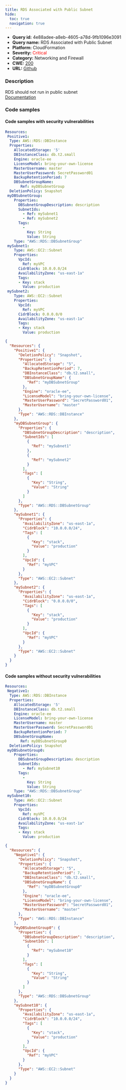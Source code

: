 ```yaml
---
title: RDS Associated with Public Subnet
hide:
  toc: true
  navigation: true
---
```


<style>
  .highlight .hll {
    background-color: #ff171742;
  }
  .md-content {
    max-width: 1100px;
    margin: 0 auto;
  }
</style>

-   **Query id:** 4e88adee-a8eb-4605-a78d-9fb1096e3091
-   **Query name:** RDS Associated with Public Subnet
-   **Platform:** CloudFormation
-   **Severity:** <span style="color:#ff0000">Critical</span>
-   **Category:** Networking and Firewall
-   **CWE:** <a href="https://cwe.mitre.org/data/definitions/200.html" onclick="newWindowOpenerSafe(event, 'https://cwe.mitre.org/data/definitions/200.html')">200</a>
-   **URL:** [Github](https://github.com/Checkmarx/kics/tree/master/assets/queries/cloudFormation/aws/rds_associated_with_public_subnet)

### Description
RDS should not run in public subnet<br>
[Documentation](https://docs.aws.amazon.com/AWSCloudFormation/latest/UserGuide/aws-properties-rds-database-instance.html#cfn-rds-dbinstance-dbsubnetgroupname)

### Code samples
#### Code samples with security vulnerabilities
```yaml title="Positive test num. 1 - yaml file" hl_lines="12"
Resources:
 Positive1:
  Type: AWS::RDS::DBInstance
  Properties:
    AllocatedStorage: '5'
    DBInstanceClass: db.t2.small
    Engine: oracle-ee
    LicenseModel: bring-your-own-license
    MasterUsername: master
    MasterUserPassword: SecretPassword01
    BackupRetentionPeriod: 7
    DBSubnetGroupName:
       Ref: myDBSubnetGroup
  DeletionPolicy: Snapshot
 myDBSubnetGroup: 
    Properties: 
      DBSubnetGroupDescription: description
      SubnetIds: 
        - Ref: mySubnet1
        - Ref: mySubnet2
      Tags: 
        - 
          Key: String
          Value: String
    Type: "AWS::RDS::DBSubnetGroup"
 mySubnet1:
    Type: AWS::EC2::Subnet
    Properties:
      VpcId:
        Ref: myVPC
      CidrBlock: 10.0.0.0/24
      AvailabilityZone: "us-east-1a"
      Tags:
      - Key: stack
        Value: production
 mySubnet2:
    Type: AWS::EC2::Subnet
    Properties:
      VpcId:
        Ref: myVPC
      CidrBlock: 0.0.0.0/0
      AvailabilityZone: "us-east-1a"
      Tags:
      - Key: stack
        Value: production

```
```json title="Positive test num. 2 - json file" hl_lines="9"
{
  "Resources": {
    "Positive1": {
      "DeletionPolicy": "Snapshot",
      "Properties": {
        "AllocatedStorage": "5",
        "BackupRetentionPeriod": 7,
        "DBInstanceClass": "db.t2.small",
        "DBSubnetGroupName": {
          "Ref": "myDBSubnetGroup"
        },
        "Engine": "oracle-ee",
        "LicenseModel": "bring-your-own-license",
        "MasterUserPassword": "SecretPassword01",
        "MasterUsername": "master"
      },
      "Type": "AWS::RDS::DBInstance"
    },
    "myDBSubnetGroup": {
      "Properties": {
        "DBSubnetGroupDescription": "description",
        "SubnetIds": [
          {
            "Ref": "mySubnet1"
          },
          {
            "Ref": "mySubnet2"
          }
        ],
        "Tags": [
          {
            "Key": "String",
            "Value": "String"
          }
        ]
      },
      "Type": "AWS::RDS::DBSubnetGroup"
    },
    "mySubnet1": {
      "Properties": {
        "AvailabilityZone": "us-east-1a",
        "CidrBlock": "10.0.0.0/24",
        "Tags": [
          {
            "Key": "stack",
            "Value": "production"
          }
        ],
        "VpcId": {
          "Ref": "myVPC"
        }
      },
      "Type": "AWS::EC2::Subnet"
    },
    "mySubnet2": {
      "Properties": {
        "AvailabilityZone": "us-east-1a",
        "CidrBlock": "0.0.0.0/0",
        "Tags": [
          {
            "Key": "stack",
            "Value": "production"
          }
        ],
        "VpcId": {
          "Ref": "myVPC"
        }
      },
      "Type": "AWS::EC2::Subnet"
    }
  }
}

```


#### Code samples without security vulnerabilities
```yaml title="Negative test num. 1 - yaml file"
Resources:
 Negative1:
  Type: AWS::RDS::DBInstance
  Properties:
    AllocatedStorage: '5'
    DBInstanceClass: db.t2.small
    Engine: oracle-ee
    LicenseModel: bring-your-own-license
    MasterUsername: master
    MasterUserPassword: SecretPassword01
    BackupRetentionPeriod: 7
    DBSubnetGroupName:
       Ref: myDBSubnetGroup0
  DeletionPolicy: Snapshot
 myDBSubnetGroup0: 
    Properties: 
      DBSubnetGroupDescription: description
      SubnetIds: 
        - Ref: mySubnet10
      Tags: 
        - 
          Key: String
          Value: String
    Type: "AWS::RDS::DBSubnetGroup"
 mySubnet10:
    Type: AWS::EC2::Subnet
    Properties:
      VpcId:
        Ref: myVPC
      CidrBlock: 10.0.0.0/24
      AvailabilityZone: "us-east-1a"
      Tags:
      - Key: stack
        Value: production

```
```json title="Negative test num. 2 - json file"
{
  "Resources": {
    "Negative1": {
      "DeletionPolicy": "Snapshot",
      "Properties": {
        "AllocatedStorage": "5",
        "BackupRetentionPeriod": 7,
        "DBInstanceClass": "db.t2.small",
        "DBSubnetGroupName": {
          "Ref": "myDBSubnetGroup0"
        },
        "Engine": "oracle-ee",
        "LicenseModel": "bring-your-own-license",
        "MasterUserPassword": "SecretPassword01",
        "MasterUsername": "master"
      },
      "Type": "AWS::RDS::DBInstance"
    },
    "myDBSubnetGroup0": {
      "Properties": {
        "DBSubnetGroupDescription": "description",
        "SubnetIds": [
          {
            "Ref": "mySubnet10"
          }
        ],
        "Tags": [
          {
            "Key": "String",
            "Value": "String"
          }
        ]
      },
      "Type": "AWS::RDS::DBSubnetGroup"
    },
    "mySubnet10": {
      "Properties": {
        "AvailabilityZone": "us-east-1a",
        "CidrBlock": "10.0.0.0/24",
        "Tags": [
          {
            "Key": "stack",
            "Value": "production"
          }
        ],
        "VpcId": {
          "Ref": "myVPC"
        }
      },
      "Type": "AWS::EC2::Subnet"
    }
  }
}

```
